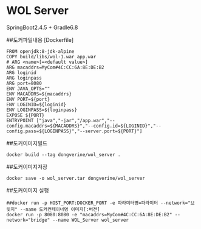 # WOL Server

SpringBoot2.4.5 + Gradle6.8







##도커파일내용 [Dockerfile]
```
FROM openjdk:8-jdk-alpine
COPY build/libs/wol-1.war app.war
# ARG <name>[=<default value>]
ARG macaddrs=MyCom#4C:CC:6A:8E:DE:B2
ARG loginid
ARG loginpass
ARG port=8080
ENV JAVA_OPTS=""
ENV MACADDRS=${macaddrs}
ENV PORT=${port}
ENV LOGINID=${loginid}
ENV LOGINPASS=${loginpass}
EXPOSE ${PORT}
ENTRYPOINT ["java","-jar","/app.war","--config.macaddrs=${MACADDRS}","--config.id=${LOGINID}","--config.pass=${LOGINPASS}","--server.port=${PORT}"]
```

##도커이미지빌드
```
docker build --tag dongverine/wol_server .
```

##도커이미지저장
```
docker save -o wol_server.tar dongverine/wol_server
```

##도커이미지 실행
```
##docker run -p HOST_PORT:DOCKER_PORT -e 파라미터명=파라미터 --network="브릿지" --name 도커컨테이너명 이미지[:버젼]
docker run -p 8080:8080 -e "macaddrs=MyCom#4C:CC:6A:8E:DE:B2" --network="bridge" --name WOL_Server wol_server
```
